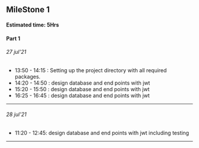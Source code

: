 ## MileStone 1

#### Estimated time: 5Hrs

#### Part 1

###### 27 jul'21
- 13:50 - 14:15 : Setting up the project directory with all required packages.
- 14:20 - 14:50 : design database and end points with jwt
- 15:20 - 15:50 : design database and end points with jwt
- 16:25 - 16:45 : design database and end points with jwt
---
###### 28 jul'21
- 11:20 - 12:45: design database and end points with jwt including testing
---

